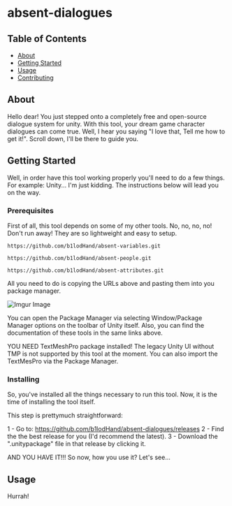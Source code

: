 # absent-dialogues

## Table of Contents
+ [About](#about)
+ [Getting Started](#getting_started)
+ [Usage](#usage)
+ [Contributing](../CONTRIBUTING.md)

## About <a name = "about"></a>
Hello dear! You just stepped onto a completely free and open-source dialogue system for unity. With this tool, your dream game character dialogues can come true.  Well, I hear you saying "I love that, Tell me how to get it!". Scroll down, I'll be there to guide you.

## Getting Started <a name = "getting_started"></a>
Well, in order have this tool working properly you'll need to do a few things. For example: Unity... I'm just kidding. The instructions below will lead you on the way.

### Prerequisites
First of all, this tool depends on some of my other tools. No, no, no, no! Don't run away! They are so lightweight and easy to setup.

```
https://github.com/b1lodHand/absent-variables.git
```
```
https://github.com/b1lodHand/absent-people.git
```
```
https://github.com/b1lodHand/absent-attributes.git
```
All you need to do is copying the URLs above and pasting them into you package manager.

![Imgur Image](https://imgur.com/cX3OF72.png)

You can open the Package Manager via selecting Window/Package Manager options on the toolbar of Unity itself. Also, you can find the documentation of these tools in the same links above.

YOU NEED TextMeshPro package installed! The legacy Unity UI without TMP is not supported by this tool at the moment. You can also import the TextMesPro via the Package Manager.

### Installing
So, you've installed all the things necessary to run this tool. Now, it is the time of installing the tool itself.

This step is prettymuch straightforward:

1 - Go to: https://github.com/b1lodHand/absent-dialogues/releases
2 - Find the the best release for you (I'd recommend the latest).
3 - Download the ".unitypackage" file in that release by clicking it.

AND YOU HAVE IT!!! So now, how you use it? Let's see...

## Usage <a name = "usage"></a>
Hurrah!

